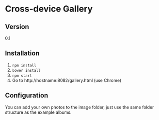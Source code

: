 Cross-device Gallery
====================


Version
-

0.1


Installation
------------
1. `npm install`
2. `bower install`
3. `npm start`
4. Go to http://hostname:8082/gallery.html (use Chrome)


Configuration
-------------
You can add your own photos to the image folder, just use the same folder structure as the example albums.

